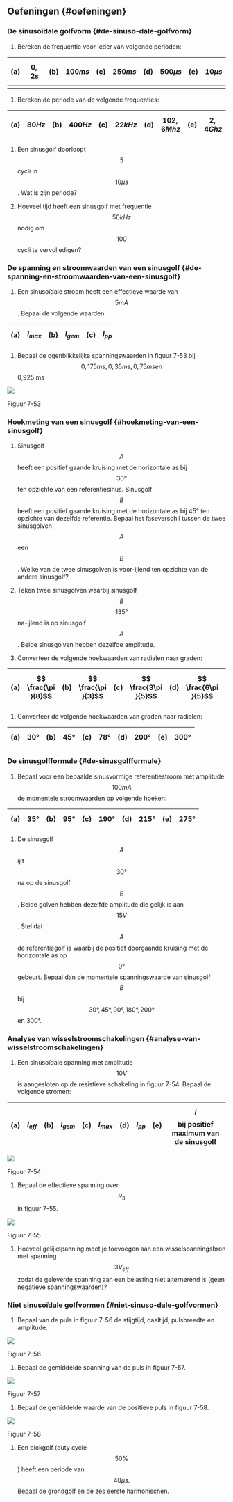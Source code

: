 ## Oefeningen {#oefeningen}

### De sinusoïdale golfvorm {#de-sinuso-dale-golfvorm}

1.  Bereken de frequentie voor ieder van volgende perioden:

| (a) | $$ 0,2 s$$ | (b) | $$ 100 ms$$ | (c) | $$ 250 ms$$ | (d) | $$ 500 \mu s$$ | (e) | $$ 10 \mu s$$ |
| --- | --- | --- | --- | --- | --- | --- | --- | --- | --- |
|  |  |  |  |  |  |  |  |  |  |

1.  Bereken de periode van de volgende frequenties:

| (a) | $$ 80 Hz$$ | (b) | $$ 400 Hz$$ | (c) | $$ 22 kHz$$ | (d) | $$ \mathrm{102,6} Mhz$$ | (e) | $$ \mathrm{2,4} Ghz$$ |
| --- | --- | --- | --- | --- | --- | --- | --- | --- | --- |

1.  Een sinusgolf doorloopt $$ 5$$ cycli in $$ 10 \mu s$$ . Wat is zijn periode?

1.  Hoeveel tijd heeft een sinusgolf met frequentie $$ 50 kHz$$ nodig om $$ 100$$ cycli te vervolledigen?

### De spanning en stroomwaarden van een sinusgolf {#de-spanning-en-stroomwaarden-van-een-sinusgolf}

1.  Een sinusoïdale stroom heeft een effectieve waarde van $$ 5 mA$$ . Bepaal de volgende waarden:

| (a) | $$ {I}_{max}$$ | (b) | $$ {I}_{gem}$$ | (c) | $$ {I}_{pp}$$ |
| --- | --- | --- | --- | --- | --- |

1.  Bepaal de ogenblikkelijke spanningswaarden in figuur 7-53 bij $$ \mathrm{0,175} ms, \mathrm{0,35} ms, \mathrm{0,75} ms en $$ 0,925 ms

![](/assets/afbeelding_341.png)

Figuur 7-53

### Hoekmeting van een sinusgolf {#hoekmeting-van-een-sinusgolf}

1.  Sinusgolf $$ A$$ heeft een positief gaande kruising met de horizontale as bij $$ 30°$$ ten opzichte van een referentiesinus. Sinusgolf $$ B$$ heeft een positief gaande kruising met de horizontale as bij 45° ten opzichte van dezelfde referentie. Bepaal het faseverschil tussen de twee sinusgolven $$ A$$ een $$ B$$ . Welke van de twee sinusgolven is voor-ijlend ten opzichte van de andere sinusgolf?

1.  Teken twee sinusgolven waarbij sinusgolf $$ B$$ $$ 135°$$ na-ijlend is op sinusgolf $$ A$$ . Beide sinusgolven hebben dezelfde amplitude.

1.  Converteer de volgende hoekwaarden van radialen naar graden:

| (a) | $$ \frac{\pi }{8}$$ | (b) | $$ \frac{\pi }{3}$$ | (c) | $$ \frac{3\pi }{5}$$ | (d) | $$ \frac{6\pi }{5}$$ | (e) | $$ \mathrm{1,8}\pi $$ |
| --- | --- | --- | --- | --- | --- | --- | --- | --- | --- |

1.  Converteer de volgende hoekwaarden van graden naar radialen:

| (a) | $$ 30°$$ | (b) | $$ 45°$$ | (c) | $$ 78°$$ | (d) | $$ 200°$$ | (e) | $$ 300°$$ |
| --- | --- | --- | --- | --- | --- | --- | --- | --- | --- |

### De sinusgolfformule {#de-sinusgolfformule}

1.  Bepaal voor een bepaalde sinusvormige referentiestroom met amplitude $$ 100 mA$$ de momentele stroomwaarden op volgende hoeken:

| (a) | $$ 35°$$ | (b) | $$ 95°$$ | (c) | $$ 190°$$ | (d) | $$ 215°$$ | (e) | $$ 275°$$ |
| --- | --- | --- | --- | --- | --- | --- | --- | --- | --- |

1.  De sinusgolf $$ A$$ ijlt $$ 30°$$ na op de sinusgolf $$ B$$. Beide golven hebben dezelfde amplitude die gelijk is aan $$ 15 V$$. Stel dat $$ A$$ de referentiegolf is waarbij de positief doorgaande kruising met de horizontale as op $$ 0°$$ gebeurt. Bepaal dan de momentele spanningswaarde van sinusgolf $$ B$$ bij $$ 30°, 45°, 90°, 180°, 200°$$ en 300°.

### Analyse van wisselstroomschakelingen {#analyse-van-wisselstroomschakelingen}

1.  Een sinusoïdale spanning met amplitude $$ 10 V$$ is aangesloten op de resistieve schakeling in figuur 7-54\. Bepaal de volgende stromen:

| (a) | $$ {I}_{eff}$$ | (b) | $$ {I}_{gem}$$ | (c) | $$ {I}_{max}$$ | (d) | $$ {I}_{pp}$$ | (e) | $$ i$$ bij positief maximum van de sinusgolf |
| --- | --- | --- | --- | --- | --- | --- | --- | --- | --- |

![](/assets/afbeelding_332.png)

Figuur 7-54

1.  Bepaal de effectieve spanning over $$ {R}_{3}$$ in figuur 7-55.

![](/assets/afbeelding_409.png)

Figuur 7-55

1.  Hoeveel gelijkspanning moet je toevoegen aan een wisselspanningsbron met spanning $$ 3 {V}_{eff} $$ zodat de geleverde spanning aan een belasting niet alternerend is (geen negatieve spanningswaarden)?

### Niet sinusoïdale golfvormen {#niet-sinuso-dale-golfvormen}

1.  Bepaal van de puls in figuur 7-56 de stijgtijd, daaltijd, pulsbreedte en amplitude.

![](/assets/afbeelding_342.png)

Figuur 7-56

1.  Bepaal de gemiddelde spanning van de puls in figuur 7-57.

![](/assets/afbeelding_347.png)

Figuur 7-57

1.  Bepaal de gemiddelde waarde van de positieve puls in figuur 7-58.

![](/assets/afbeelding_350.png)

Figuur 7-58

1.  Een blokgolf (duty cycle $$ 50\%$$ ) heeft een periode van $$ 40 \mu s.$$ Bepaal de grondgolf en de zes eerste harmonischen.